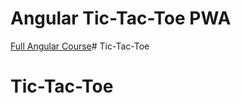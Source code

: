 # Angular Tic-Tac-Toe PWA

[Full Angular Course](https://fireship.io/courses/angular/)# Tic-Tac-Toe
# Tic-Tac-Toe
